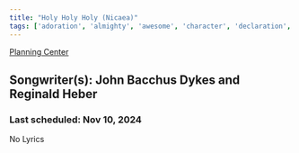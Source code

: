 ```yaml
---
title: "Holy Holy Holy (Nicaea)"
tags: ['adoration', 'almighty', 'awesome', 'character', 'declaration', 'exaltation', 'faith', 'gods-creation', 'greatness', 'heaven', 'holiness', 'honor', 'living-water', 'lordship-of-jesus', 'majesty', 'mercy', 'om']
---
```


[Planning Center](https://services.planningcenteronline.com/songs/12119610)

## Songwriter(s): John Bacchus Dykes and Reginald Heber
### Last scheduled: Nov 10, 2024          

No Lyrics
